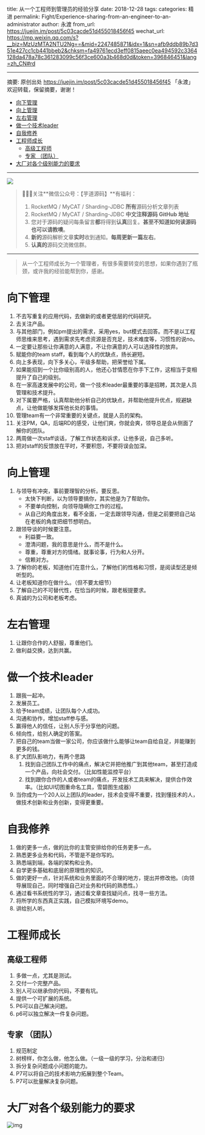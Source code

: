 title: 从一个工程师到管理员的经验分享
date: 2018-12-28
tags:
categories: 精进
permalink: Fight/Experience-sharing-from-an-engineer-to-an-administrator
author: 永渡
from_url: https://juejin.im/post/5c03cacde51d455018456f45
wechat_url: https://mp.weixin.qq.com/s?__biz=MzUzMTA2NTU2Ng==&mid=2247485871&idx=1&sn=afb9ddb89b7d351e427cc1cb441bbeb2&chksm=fa49761ecd3eff0815aeec0ea494592c3364128da478a78c361283099c56f3ce600a3b468d0d&token=396846451&lang=zh_CN#rd

------

摘要: 原创出处 https://juejin.im/post/5c03cacde51d455018456f45 「永渡」欢迎转载，保留摘要，谢谢！

- [向下管理](http://www.iocoder.cn/Fight/Experience-sharing-from-an-engineer-to-an-administrator/)
- [向上管理](http://www.iocoder.cn/Fight/Experience-sharing-from-an-engineer-to-an-administrator/)
- [左右管理](http://www.iocoder.cn/Fight/Experience-sharing-from-an-engineer-to-an-administrator/)
- [做一个技术leader](http://www.iocoder.cn/Fight/Experience-sharing-from-an-engineer-to-an-administrator/)
- [自我修养](http://www.iocoder.cn/Fight/Experience-sharing-from-an-engineer-to-an-administrator/)
- [工程师成长](http://www.iocoder.cn/Fight/Experience-sharing-from-an-engineer-to-an-administrator/)
  - [高级工程师](http://www.iocoder.cn/Fight/Experience-sharing-from-an-engineer-to-an-administrator/)
  - [专家 （团队）](http://www.iocoder.cn/Fight/Experience-sharing-from-an-engineer-to-an-administrator/)
- [大厂对各个级别能力的要求](http://www.iocoder.cn/Fight/Experience-sharing-from-an-engineer-to-an-administrator/)

-------

![](http://www.iocoder.cn/images/common/wechat_mp_2017_07_31.jpg)

> 🙂🙂🙂关注**微信公众号：【芋道源码】**有福利：
> 1. RocketMQ / MyCAT / Sharding-JDBC **所有**源码分析文章列表
> 2. RocketMQ / MyCAT / Sharding-JDBC **中文注释源码 GitHub 地址**
> 3. 您对于源码的疑问每条留言**都**将得到**认真**回复。**甚至不知道如何读源码也可以请教噢**。
> 4. **新的**源码解析文章**实时**收到通知。**每周更新一篇左右**。
> 5. **认真的**源码交流微信群。

-------

> 从一个工程师成长为一个管理者，有很多需要转变的思想，如果你遇到了瓶颈，或许我的经验能帮到你，感谢。

# 向下管理

1. 不去写重复的应用代码，去做新的或者更低层的代码研究。
2. 去关注产品。
3. 与其他部门，例如pm提出的需求，采用yes，but模式去回答。而不是以工程师思维来思考，遇到需求先考虑资源是否充足，技术难度等，习惯性的说no。
4. 一定要让那些让你满意的人满意，不让你满意的人可以选择性的放弃。
5. 赋能你的team staff，看到每个人的优缺点，扬长避短。
6. 向上多表现，向下多关心，平级多帮助，把荣誉给下属。
7. 如果能招到一个比你级别高的人，他还心甘情愿在你手下工作，这相当于变相提升了自己的级别。
8. 在一家高速发展中的公司，做一个技术leader最重要的事是招聘，其次是人员管理和技术提升。
9. 对下属要严格，认真帮助他分析自己的优缺点，并帮助他提升优点，规避缺点，让他做能够发挥他长处的事情。
10. 管理team有一个非常重要的关键点，就是人员的架构。
11. 关注PM，QA，后端RD的感受，让他们爽，你就会爽，领导总是会从侧面了解你的团队。
12. 两周做一次staff谈话，了解工作状态和诉求，让他多说，自己多听。
13. 把对staff的反馈放在平时，不要积怨，不要将误会加深。

# 向上管理

1. 与领导有冲突，事前要理智的分析。要反思。 
   - 太快下判断，以为领导要搞你，其实他是为了帮助你。
   - 不要单向控制，向领导隐瞒你工作的过程。
   - 从自己的角度出发，看不全面，一定去跟领导沟通，但是之前要把自己站在老板的角度把细节想明白。
2. 跟领导谈的时候要注意。 
   - 利益要一致。
   - 澄清问题，我的意思是什么，而不是什么。
   - 尊重，尊重对方的情绪。就事论事，行为和人分开。
   - 信赖对方。
3. 了解你的老板，知道他们在意什么，了解他们的性格和习惯，是阅读型还是倾听型的。
4. 让老板知道你在做什么。（但不要太细节）
5. 了解自己的不可替代性，在恰当的时候，跟老板提要求。
6. 真诚的为公司和老板考虑。

# 左右管理

1. 让跟你合作的人舒服，尊重他们。
2. 做利益交换，达到共赢。

# 做一个技术leader

1. 跟我一起冲。
2. 发展员工。
3. 给予team成绩，让团队每个人成功。
4. 沟通和协作，增加staff参与感。
5. 赢得他人的信任，让别人乐于分享他的问题。
6. 倾向性，给别人确定的答案。
7. 把自己的team当做一家公司，你应该做什么能够让team自给自足，并能赚到更多的钱。
8. 扩大团队影响力，有两个思路 
   1. 找到自己团队工作中的痛点，解决它并把他推广到其他team，甚至打造成一个产品，向社会交付。（比如性能监控平台）
   2. 找到跟你合作的人或者team的痛点，开发技术工具来解决，提供合作效率。（比如UI切图重命名工具，雪碧图生成器）
9. 当你成为一个20人以上团队的leader，技术会变得不重要，找到懂技术的人，做技术创新和业务创新，变得更重要。

# 自我修养

1. 做的更多一点，做的比你的主管安排给你的任务更多一点。
2. 熟悉更多业务和代码，不管是不是你写的。
3. 熟悉端到端，各端的架构和业务。
4. 自学更多基础和底层的原理性的知识。
5. 做的更好一点，针对系统和业务里面的不合理的地方，提出并修改他。（向领导展现自己，同时增强自己对业务和代码的熟悉性。）
6. 通过看书系统性的学习，通过看文章查找疑问点，找寻一些方法。
7. 将所学的东西真正实践，自己模拟环境写demo。
8. 讲给别人听。

# 工程师成长

## 高级工程师

1. 多做一点，尤其是测试。
2. 交付一个完整产品。
3. 别人可以继承你的代码，不要有坑。
4. 提供一个可扩展的系统。
5. P6可以自己解决问题。
6. p6可以独立解决一件复杂问题。

## 专家 （团队）

1. 规范制定
2. 树榜样，你怎么做，他怎么做。（一级一级的学习，分治和递归）
3. 拆分复杂问题成小问题的能力。
4. P7可以将自己的技术影响力拓展到整个Team。
5. P7可以批量解决复杂问题。

# 大厂对各个级别能力的要求



![img](https://user-gold-cdn.xitu.io/2018/12/2/1676f4104f3e9ba6?imageView2/0/w/1280/h/960/format/jpeg/ignore-error/1)